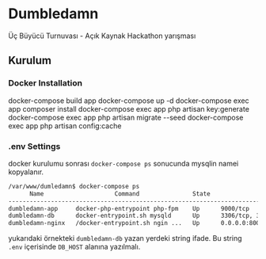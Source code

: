 # Dumbledamn
Üç Büyücü Turnuvası - Açık Kaynak Hackathon yarışması

## Kurulum

### Docker Installation

docker-compose build app
docker-compose up -d
docker-compose exec app composer install
docker-compose exec app php artisan key:generate
docker-compose exec app php artisan migrate --seed
docker-compose exec app php artisan config:cache

### .env Settings

docker kurulumu sonrası `docker-compose ps` sonucunda mysqlin namei kopyalanır.

```bash
/var/www/dumledamn$ docker-compose ps
      Name                    Command               State                  Ports                
------------------------------------------------------------------------------------------------
dumbledamn-app     docker-php-entrypoint php-fpm    Up      9000/tcp                            
dumbledamn-db      docker-entrypoint.sh mysqld      Up      3306/tcp, 33060/tcp                 
dumbledamn-nginx   /docker-entrypoint.sh ngin ...   Up      0.0.0.0:8000->80/tcp,:::8000->80/tcp
```

yukarıdaki örnekteki `dumbledamn-db` yazan yerdeki string ifade. Bu string `.env` içerisinde `DB_HOST` alanına yazılmalı.